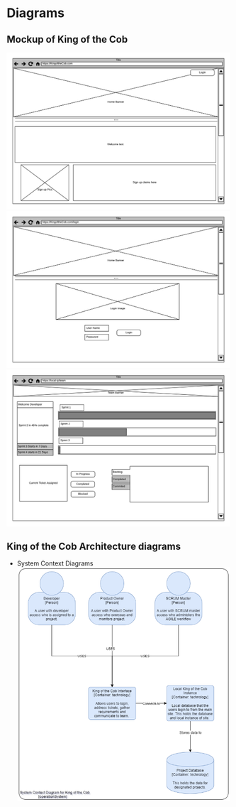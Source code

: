 # Diagrams

## Mockup of King of the Cob
![Mockup Home Page](/docs/images/project/MockHome.png "Mockup Home Page Diagram")
![Mockup Login Page](/docs/images/project/MockLogin.png "Mockup Login Page Diagram")
![Mockup Developer Page](/docs/images/project/MockDeveloper.png "Mockup Developer Page Diagram")

## King of the Cob Architecture diagrams

* System Context Diagrams
![System Context Diagram](/docs/images/project/SCDKofC.png "System Context Diagram")
